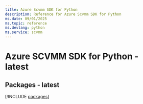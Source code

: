 ```yaml
---
title: Azure Scvmm SDK for Python
description: Reference for Azure Scvmm SDK for Python
ms.date: 09/01/2025
ms.topic: reference
ms.devlang: python
ms.service: scvmm
---
```

# Azure SCVMM SDK for Python - latest
## Packages - latest
[!INCLUDE [packages](scvmm-index.md)]